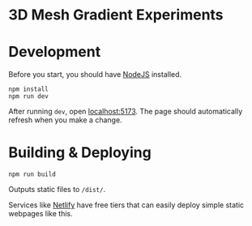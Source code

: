 # 3D Mesh Gradient Experiments



# Development
Before you start, you should have [NodeJS](https://nodejs.org/en/) installed.
```
npm install
npm run dev
```

After running `dev`, open [localhost:5173](http://localhost:5173/). The page should automatically refresh when you make a change.

# Building & Deploying
```
npm run build
```
Outputs static files to `/dist/`.

Services like [Netlify](https://www.netlify.com/) have free tiers that can easily deploy simple static webpages like this.
